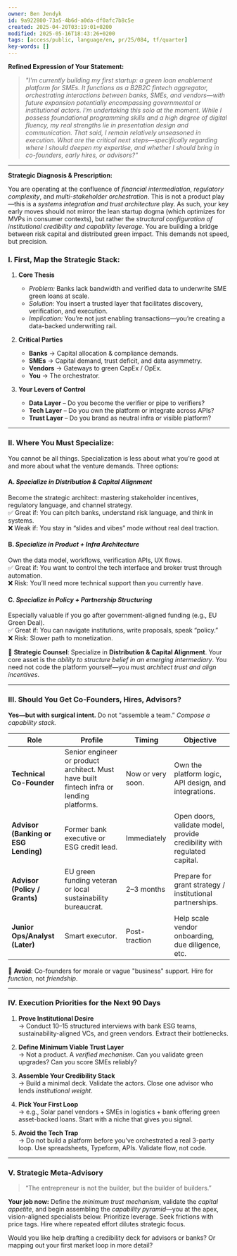 ```yaml
---
owner: Ben Jendyk
id: 9a922800-73a5-4b6d-a0da-df0afc7b8c5e
created: 2025-04-20T03:19:01+0200
modified: 2025-05-16T18:43:26+0200
tags: [access/public, language/en, pr/25/084, tf/quarter]
key-words: []
---
```


**Refined Expression of Your Statement:**

> *"I'm currently building my first startup: a green loan enablement platform for SMEs. It functions as a B2B2C fintech aggregator, orchestrating interactions between banks, SMEs, and vendors—with future expansion potentially encompassing governmental or institutional actors. I'm undertaking this solo at the moment. While I possess foundational programming skills and a high degree of digital fluency, my real strengths lie in presentation design and communication. That said, I remain relatively unseasoned in execution. What are the critical next steps—specifically regarding where I should deepen my expertise, and whether I should bring in co-founders, early hires, or advisors?"*

---

**Strategic Diagnosis & Prescription:**

You are operating at the confluence of *financial intermediation*, *regulatory complexity*, and *multi-stakeholder orchestration*. This is not a product play—this is a *systems integration and trust architecture* play. As such, your key early moves should not mirror the lean startup dogma (which optimizes for MVPs in consumer contexts), but rather the *structural configuration of institutional credibility and capability leverage*. You are building a bridge between risk capital and distributed green impact. This demands not speed, but precision.

### I. **First, Map the Strategic Stack:**

1. **Core Thesis**  
   - *Problem:* Banks lack bandwidth and verified data to underwrite SME green loans at scale.  
   - *Solution:* You insert a trusted layer that facilitates discovery, verification, and execution.
   - *Implication:* You’re not just enabling transactions—you’re creating a data-backed underwriting rail.

2. **Critical Parties**  
   - **Banks** → Capital allocation & compliance demands.  
   - **SMEs** → Capital demand, trust deficit, and data asymmetry.  
   - **Vendors** → Gateways to green CapEx / OpEx.  
   - **You** → The orchestrator.

3. **Your Levers of Control**  
   - **Data Layer** – Do you become the verifier or pipe to verifiers?  
   - **Tech Layer** – Do you own the platform or integrate across APIs?  
   - **Trust Layer** – Do you brand as neutral infra or visible platform?

---

### II. **Where You Must Specialize:**

You cannot be all things. Specialization is less about what you’re good at and more about what the venture demands. Three options:

#### A. *Specialize in Distribution & Capital Alignment*  
Become the strategic architect: mastering stakeholder incentives, regulatory language, and channel strategy.  
✅ Great if: You can pitch banks, understand risk language, and think in systems.  
❌ Weak if: You stay in “slides and vibes” mode without real deal traction.

#### B. *Specialize in Product + Infra Architecture*  
Own the data model, workflows, verification APIs, UX flows.  
✅ Great if: You want to control the tech interface and broker trust through automation.  
❌ Risk: You’ll need more technical support than you currently have.

#### C. *Specialize in Policy + Partnership Structuring*  
Especially valuable if you go after government-aligned funding (e.g., EU Green Deal).  
✅ Great if: You can navigate institutions, write proposals, speak “policy.”  
❌ Risk: Slower path to monetization.

📌 **Strategic Counsel**: Specialize in **Distribution & Capital Alignment**. Your core asset is the *ability to structure belief in an emerging intermediary*. You need not code the platform yourself—you must *architect trust and align incentives*.

---

### III. **Should You Get Co-Founders, Hires, Advisors?**

**Yes—but with surgical intent.** Do not “assemble a team.” *Compose a capability stack.*

| Role | Profile | Timing | Objective |
|------|---------|--------|-----------|
| **Technical Co-Founder** | Senior engineer or product architect. Must have built fintech infra or lending platforms. | Now or very soon. | Own the platform logic, API design, and integrations. |
| **Advisor (Banking or ESG Lending)** | Former bank executive or ESG credit lead. | Immediately | Open doors, validate model, provide credibility with regulated capital. |
| **Advisor (Policy / Grants)** | EU green funding veteran or local sustainability bureaucrat. | 2–3 months | Prepare for grant strategy / institutional partnerships. |
| **Junior Ops/Analyst (Later)** | Smart executor. | Post-traction | Help scale vendor onboarding, due diligence, etc. |

📌 **Avoid**: Co-founders for morale or vague "business" support. Hire for *function*, not *friendship*.

---

### IV. **Execution Priorities for the Next 90 Days**

1. **Prove Institutional Desire**  
   → Conduct 10–15 structured interviews with bank ESG teams, sustainability-aligned VCs, and green vendors. Extract their bottlenecks.

2. **Define Minimum Viable Trust Layer**  
   → Not a product. A *verified mechanism*. Can you validate green upgrades? Can you score SMEs reliably?

3. **Assemble Your Credibility Stack**  
   → Build a minimal deck. Validate the actors. Close one advisor who lends *institutional weight*.

4. **Pick Your First Loop**  
   → e.g., Solar panel vendors + SMEs in logistics + bank offering green asset-backed loans. Start with a niche that gives you signal.

5. **Avoid the Tech Trap**  
   → Do not build a platform before you’ve orchestrated a real 3-party loop. Use spreadsheets, Typeform, APIs. Validate flow, not code.

---

### V. **Strategic Meta-Advisory**

> “The entrepreneur is not the builder, but the builder of builders.”

**Your job now:** Define the *minimum trust mechanism*, validate the *capital appetite*, and begin assembling the *capability pyramid*—you at the apex, vision-aligned specialists below. Prioritize leverage. Seek frictions with price tags. Hire where repeated effort dilutes strategic focus.

Would you like help drafting a credibility deck for advisors or banks? Or mapping out your first market loop in more detail?